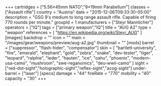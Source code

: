 +++
cartridges = ["5.56×45mm NATO","9×19mm Parabellum"]
classes = ["Assault rifle"]
country = "Austria"
date = "2015-12-06T09:33:30-05:00"
description = "GSG 9's medium to long range assault rifle. Capable of firing 770 rounds per minute."
groupId = 1
manufacturers = ["Steyr Mannlicher"]
operators = ["IQ"]
tags = ["primary weapon","IQ"]
title = "AUG A2"
type = "weapon"
references = [
  "https://en.wikipedia.org/wiki/Steyr_AUG"
]
[images]
  backdrop = ""
  icon = ""
  main = "/images/gear/weapons/preview/aug-a2.jpg"
  thumbnail = ""
[mods]
  barrel = ["suppressor", "flash-hider", "compensator"]
  skin = [
    "bartlett-university",
    "fire",
    "emerald",
    "elephant",
    "gold",
    "zebra",
    "snake",
    "dev-tester",
    "tiger",
    "leopard",
    "ralphie",
    "leder",
    "hauten",
    "ice",
    "oahu",
    "phoenix",
    "modern-usa-camo",
    "mushroom",
    "swe-reganomics",
    "deu-wwii-camo"
  ]
  sight = ["red-dot-sight","holographic-sight","reflex-sight","acog-sight"]
  under-barrel = ["laser"]
[specs]
  damage = "44"
  fireRate = "770"
  mobility = "40"
  capacity = "30"
+++
